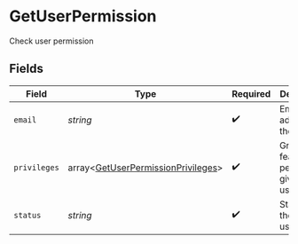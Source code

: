 # GetUserPermission

Check user permission


## Fields

| Field                                                                                    | Type                                                                                     | Required                                                                                 | Description                                                                              | Example                                                                                  |
| ---------------------------------------------------------------------------------------- | ---------------------------------------------------------------------------------------- | ---------------------------------------------------------------------------------------- | ---------------------------------------------------------------------------------------- | ---------------------------------------------------------------------------------------- |
| `email`                                                                                  | *string*                                                                                 | :heavy_check_mark:                                                                       | Email address of the user.                                                               | invitedUser@company.com                                                                  |
| `privileges`                                                                             | array<[GetUserPermissionPrivileges](../../models/shared/GetUserPermissionPrivileges.md)> | :heavy_check_mark:                                                                       | Granular feature permissions given to the user.                                          |                                                                                          |
| `status`                                                                                 | *string*                                                                                 | :heavy_check_mark:                                                                       | Status of the invited user.                                                              | active                                                                                   |